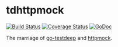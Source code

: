 # tdhttpmock

[![Build Status](https://github.com/maxatome/tdhttpmock/workflows/Build/badge.svg?branch=master)](https://github.com/maxatome/tdhttpmock/actions?query=workflow%3ABuild)
[![Coverage Status](https://coveralls.io/repos/github/maxatome/tdhttpmock/badge.svg?branch=master)](https://coveralls.io/github/maxatome/tdhttpmock?branch=master)
[![GoDoc](https://pkg.go.dev/badge/github.com/maxatome/tdhttpmock)](https://pkg.go.dev/github.com/maxatome/tdhttpmock)

The marriage of [go-testdeep](https://github.com/maxatome/go-testdeep) and
[httpmock](https://github.com/jarcoal/httpmock).
